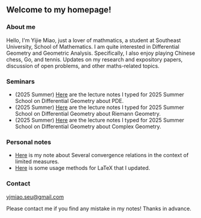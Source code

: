 ## Welcome to my homepage!

### About me
Hello, I'm Yijie Miao, just a lover of mathmatics, a student at Southeast University, School of Mathematics. I am quite interested in Differential Geometry and Geometric Analysis. Specifically, I also enjoy playing Chinese chess, Go, and tennis. Updates on my research and expository papers, discussion of open problems, and other maths-related topics.

### Seminars
* (2025 Summer) [Here](notes/Ricci_flow/Ricci_flow.pdf) are the lecture notes I typed for 2025 Summer School on Differential Geometry about PDE.
* (2025 Summer) [Here](notes/Conformal/Conformal.pdf) are the lecture notes I typed for 2025 Summer School on Differential Geometry about Riemann Geometry.
* (2025 Summer) [Here](notes/Conformal/Conformal.pdf) are the lecture notes I typed for 2025 Summer School on Differential Geometry about Complex Geometry.


### Personal notes
* [Here](notes/some_tools/有限测度当中各种收敛方式之间的关系.pdf) is my note about Several convergence relations in the context of limited measures.
* [Here](notes/some_tools/让你写Tex数学公式提速的妙招.pdf) is some usage methods for LaTeX that I updated.

### Contact
yjmiao.seu@gmail.com

Please contact me if you find any mistake in my notes! Thanks in advance.
